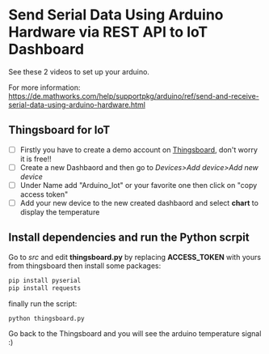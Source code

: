 # Send Serial Data Using Arduino Hardware via REST API to IoT Dashboard
See these 2 videos to set up your arduino.

For more information:
https://de.mathworks.com/help/supportpkg/arduino/ref/send-and-receive-serial-data-using-arduino-hardware.html

## Thingsboard for IoT
- [ ] Firstly you have to create a demo account on [Thingsboard](http://demo.thingsboard.io/home), don't worry it is free!!
- [ ] Create a new Dashbaord and then go to _Devices>Add device>Add new device_
- [ ] Under Name add "Arduino_Iot" or your favorite one then click on "copy access token"
- [ ] Add your new device to the new created dashbaord and select **chart** to display the temperature

## Install dependencies and run the Python scrpit
Go to _src_  and edit **thingsboard.py** by replacing **ACCESS_TOKEN** with yours from thingsboard then install some packages:
```bash
pip install pyserial
pip install requests
```
finally run the script:
```bash
python thingsboard.py 
```
Go back to the Thingsboard and you will see the arduino temperature signal :)




